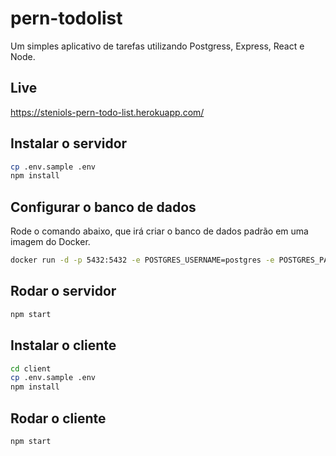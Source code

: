 # pern-todolist

Um simples aplicativo de tarefas utilizando Postgress, Express, React e Node.

## Live

https://steniols-pern-todo-list.herokuapp.com/

## Instalar o servidor

```bash
cp .env.sample .env
npm install
```

## Configurar o banco de dados

Rode o comando abaixo, que irá criar o banco de dados padrão em uma imagem do Docker.

```bash
docker run -d -p 5432:5432 -e POSTGRES_USERNAME=postgres -e POSTGRES_PASSWORD=password -e POSTGRES_DB=perntodolist postgres:12.6
```

## Rodar o servidor

```bash
npm start
```

## Instalar o cliente

```bash
cd client
cp .env.sample .env
npm install
```

## Rodar o cliente

```bash
npm start
```